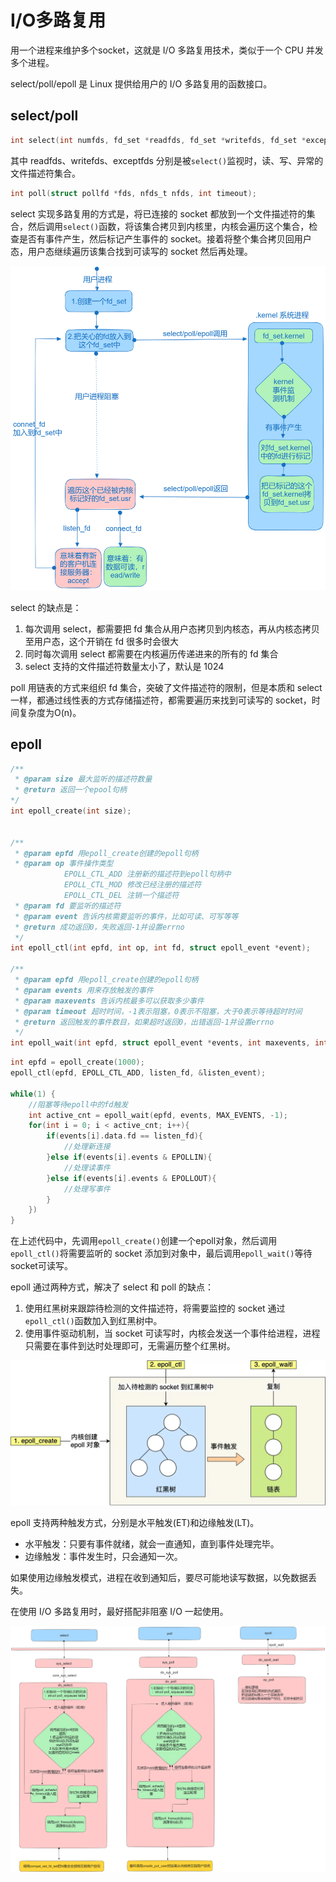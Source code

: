 # I/O多路复用

用一个进程来维护多个socket，这就是 I/O 多路复用技术，类似于一个 CPU 并发多个进程。

select/poll/epoll 是 Linux 提供给用户的 I/O 多路复用的函数接口。

## select/poll

```C
int select(int numfds, fd_set *readfds, fd_set *writefds, fd_set *exceptfds, struct timeval *timeout);
```

其中 readfds、writefds、exceptfds 分别是被`select()`监视时，读、写、异常的文件描述符集合。

```C
int poll(struct pollfd *fds, nfds_t nfds, int timeout);
```

select 实现多路复用的方式是，将已连接的 socket 都放到一个文件描述符的集合，然后调用`select()`函数，将该集合拷贝到内核里，内核会遍历这个集合，检查是否有事件产生，然后标记产生事件的 socket。接着将整个集合拷贝回用户态，用户态继续遍历该集合找到可读写的 socket 然后再处理。

![I/O多路复用示意图](../../images/kernel/multi-IO.png)

select 的缺点是：

1. 每次调用 select，都需要把 fd 集合从用户态拷贝到内核态，再从内核态拷贝至用户态，这个开销在 fd 很多时会很大
2. 同时每次调用 select 都需要在内核遍历传递进来的所有的 fd 集合
3. select 支持的文件描述符数量太小了，默认是 1024

poll 用链表的方式来组织 fd 集合，突破了文件描述符的限制，但是本质和 select 一样，都通过线性表的方式存储描述符，都需要遍历来找到可读写的 socket，时间复杂度为O(n)。

## epoll

```C title="epoll的函数接口"
/**
 * @param size 最大监听的描述符数量
 * @return 返回一个epool句柄
*/
int epoll_create(int size);


/**
 * @param epfd 用epoll_create创建的epoll句柄
 * @param op 事件操作类型
            EPOLL_CTL_ADD 注册新的描述符到epoll句柄中
            EPOLL_CTL_MOD 修改已经注册的描述符
            EPOLL_CTL_DEL 注销一个描述符
 * @param fd 要监听的描述符
 * @param event 告诉内核需要监听的事件，比如可读、可写等等
 * @return 成功返回0，失败返回-1并设置errno
 */
int epoll_ctl(int epfd, int op, int fd, struct epoll_event *event);

/**
 * @param epfd 用epoll_create创建的epoll句柄
 * @param events 用来存放触发的事件
 * @param maxevents 告诉内核最多可以获取多少事件
 * @param timeout 超时时间，-1表示阻塞，0表示不阻塞，大于0表示等待超时时间
 * @return 返回触发的事件数目，如果超时返回0，出错返回-1并设置errno
 */
int epoll_wait(int epfd, struct epoll_event *events, int maxevents, int timeout);
```

```C title="epoll的用法"
int epfd = epoll_create(1000);
epoll_ctl(epfd, EPOLL_CTL_ADD, listen_fd, &listen_event);

while(1) {
    //阻塞等待epoll中的fd触发
    int active_cnt = epoll_wait(epfd, events, MAX_EVENTS, -1);
    for(int i = 0; i < active_cnt; i++){
        if(events[i].data.fd == listen_fd){
            //处理新连接
        }else if(events[i].events & EPOLLIN){
            //处理读事件
        }else if(events[i].events & EPOLLOUT){
            //处理写事件
        }
    })
}
```

在上述代码中，先调用`epoll_create()`创建一个epoll对象，然后调用`epoll_ctl()`将需要监听的 socket 添加到对象中，最后调用`epoll_wait()`等待socket可读写。

epoll 通过两种方式，解决了 select 和 poll 的缺点：

1. 使用红黑树来跟踪待检测的文件描述符，将需要监控的 socket 通过`epoll_ctl()`函数加入到红黑树中。
2. 使用事件驱动机制，当 socket 可读写时，内核会发送一个事件给进程，进程只需要在事件到达时处理即可，无需遍历整个红黑树。

![epoll示意图](../../images/kernel/epoll.webp)

epoll 支持两种触发方式，分别是水平触发(ET)和边缘触发(LT)。

- 水平触发：只要有事件就绪，就会一直通知，直到事件处理完毕。
- 边缘触发：事件发生时，只会通知一次。

如果使用边缘触发模式，进程在收到通知后，要尽可能地读写数据，以免数据丢失。

在使用 I/O 多路复用时，最好搭配非阻塞 I/O 一起使用。

![内核调用逻辑](../../images/kernel/multi-IO-kernel.png)